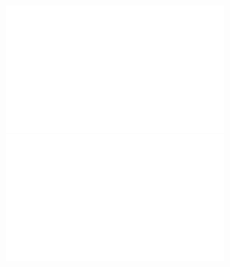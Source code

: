 ![](https://raw.githubusercontent.com/EmkoCZ/stats/master/generated/overview.svg#gh-light-mode-only)
![](https://raw.githubusercontent.com/EmkoCZ/stats/master/generated/languages.svg#gh-light-mode-only)
